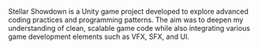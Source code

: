 Stellar Showdown is a Unity game project developed to explore advanced coding practices and programming patterns. The aim was to deepen my understanding of clean, scalable game code while also integrating various game development elements such as VFX, SFX, and UI.
